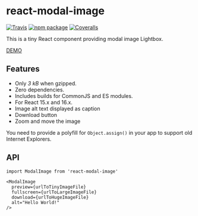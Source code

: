 # react-modal-image

[![Travis][build-badge]][build]
[![npm package][npm-badge]][npm]
[![Coveralls][coveralls-badge]][coveralls]

This is a tiny React component providing modal image Lightbox.

[DEMO](https://aautio.github.io/react-modal-image/)

## Features

* Only _3 kB_ when gzipped.
* Zero dependencies.
* Includes builds for CommonJS and ES modules.
* For React 15.x and 16.x.
* Image alt text displayed as caption
* Download button
* Zoom and move the image

You need to provide a polyfill for `Object.assign()` in your app to support old Internet Explorers.

## API

```
import ModalImage from 'react-modal-image'

<ModalImage
  preview={urlToTinyImageFile}
  fullscreen={urlToLargeImageFile}
  download={urlToHugeImageFile}
  alt="Hello World!"
/>
```

[build-badge]: https://img.shields.io/travis/aautio/react-modal-image/master.png?style=flat-square
[build]: https://travis-ci.org/aautio/react-modal-image
[npm-badge]: https://img.shields.io/npm/v/npm-package.png?style=flat-square
[npm]: https://www.npmjs.org/package/npm-package
[coveralls-badge]: https://img.shields.io/coveralls/aautio/react-modal-image/master.png?style=flat-square
[coveralls]: https://coveralls.io/github/aautio/react-modal-image
